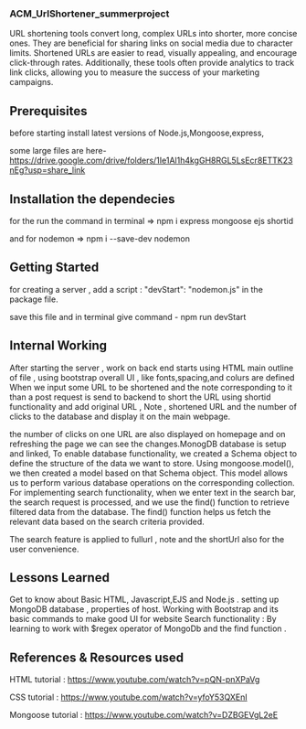 ### ACM_UrlShortener_summerproject
URL shortening tools convert long, complex URLs into shorter, more concise ones. They are beneficial for sharing links on social media due to character limits. Shortened URLs are easier to read, visually appealing, and encourage click-through rates. Additionally, these tools often provide analytics to track link clicks, allowing you to measure the success of your marketing campaigns. 

## Prerequisites
before starting install latest versions of Node.js,Mongoose,express,

some large files are here- https://drive.google.com/drive/folders/1Ie1Al1h4kgGH8RGL5LsEcr8ETTK23nEg?usp=share_link

## Installation the dependecies

for the run the command in terminal => npm i express mongoose ejs shortid

and for nodemon  => npm i --save-dev nodemon

## Getting Started
for creating a server , add a script : "devStart": "nodemon.js" in the package file.

save this file and in terminal give command - npm run devStart

## Internal Working

After starting the server , work on back end starts using HTML main outline of file , using bootstrap overall UI , like fonts,spacing,and colurs are defined When we input some URL to be shortened and the note corresponding to it than a post request is send to backend to short the URL using shortid functionality and add original URL , Note , shortened URL and the number of clicks to the database and display it on the main webpage.


the number of clicks on one URL are also displayed on homepage and on refreshing the page we can see the changes.MonogDB database is setup and linked, To enable database functionality, we created a Schema object to define the structure of the data we want to store. Using mongoose.model(), we then created a model based on that Schema object. This model allows us to perform various database operations on the corresponding collection. For implementing search functionality, when we enter text in the search bar, the search request is processed, and we use the find() function to retrieve filtered data from the database. The find() function helps us fetch the relevant data based on the search criteria provided.


The search feature is applied to fullurl , note and the shortUrl also for the user convenience.

## Lessons Learned

Get to know about Basic HTML, Javascript,EJS and Node.js .
setting up MongoDB database , properties of host.
Working with Bootstrap and its basic commands to make good UI for website
Search functionality :
By learning to work with $regex operator of MongoDb and the find function .



## References & Resources used

HTML tutorial :
https://www.youtube.com/watch?v=pQN-pnXPaVg

CSS tutorial :
https://www.youtube.com/watch?v=yfoY53QXEnI


Mongoose tutorial :
https://www.youtube.com/watch?v=DZBGEVgL2eE
